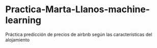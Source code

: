# Practica-Marta-Llanos-machine-learning
Práctica predicción de precios de airbnb según las características del alojamiento 
